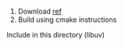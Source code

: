 1. Download [ref](https://github.com/libuv/libuv)
2. Build using cmake instructions

Include in this directory (libuv)
